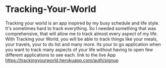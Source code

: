 # Tracking-Your-World
Tracking your world is an app inspired by my busy schedule and life style. It's sometimes hard to track everything. So I needed something that was comprehensive, that will allow me to track almost every aspect of my life. With Tracking your World, you will be able to track things like your meals, your travels, your to do list and many more. Its your to go application when you want to track many aspects of your life without having to open few different applications to see each.
link to the live App https://trackingyourworld.herokuapp.com/auth/signup